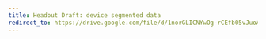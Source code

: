 ```yaml
---
title: Headout Draft: device segmented data
redirect_to: https://drive.google.com/file/d/1norGLICNYwOg-rCEfb05vJuoAGY0fFXs/view?usp=sharing
---
```

